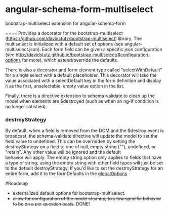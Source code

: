 # angular-schema-form-multiselect
bootstrap-multiselect extension for angular-schema-form

====
Provides a decorator for the bootstrap-multiselect (https://github.com/davidstutz/bootstrap-multiselect) library. 
The multiselect is initialized with a default set of options (see angular-multiselect.json). Each form field can be given 
a specific json configuration (see http://davidstutz.github.io/bootstrap-multiselect/#configuration-options for more), 
which extend/override the defaults.

There is also a decorator and form element type called "selectWithDefault" for a single select with a default placeholder.
This decorator will take the value associated with a selectDefault key in the form definition and display it as the first, 
unselectable, empty value option in the list.

Finally, there is a directive extension to schema-validate to clean up the model when elements are $destroyed (such as 
when an ng-if condition is no longer satisfied). 

### destroyStrategy
By default, when a field is removed from the DOM and the $destroy event is broadcast, the schema-validate directive 
will update the model to set the field value to undefined. This can be overridden by setting the destroyStrategy 
on a field to one of null, empty string (""), undefined, or "retain". Any other value will be ignored and the default  
behavior will apply. The empty string option only applies to fields that have a type of string; using the empty string 
with other field types will just be set to the default destroyStrategy. If you'd like to set the destroyStrategy for 
an entire form, add it to the formDefaults in the [globalOptions](https://github.com/Textalk/angular-schema-form/blob/development/docs/index.md#global-options#global-options)

#Roadmap
* externalized default options for bootstrap-multiselect.
* ~~allow for configuration of the model cleanup, to allow specific behavior to be on a per question basis.~~ DONE!

